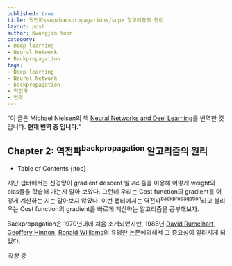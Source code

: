 ```yaml
---
published: true
title: 역전파<sup>backpropagation</sup> 알고리즘의 원리
layout: post
author: Kwangjin Yoon 
category: 
- Deep learning
- Neural Network
- Backpropagation
tags: 
- Deep learning 
- Neural Network
- backpropagation
- 역전파
- 번역
---
```


<q>이 글은 Michael Nielsen의 책 [Neural Networks and Deel Learning](http://neuralnetworksanddeeplearning.com/chap1.html)를 번역한 것 입니다. **현재 번역 중 입니다.**</q>

## Chapter 2: 역전파<sup>backpropagation</sup> 알고리즘의 원리

* Table of Contents
{:toc}

지난 챕터에서는 신경망이 gradient descent 알고리즘을 이용해 어떻게 weight와 bias들을 학습해 가는지 알아 보았다. 그런데 우리는 Cost function의 gradient를 어떻게 계산하는 지는 알아보지 않았다. 이번 챕터에서는 역전파<sup>backpropagation</sup>라고 불리우는 Cost function의 gradient를 빠르게 계산하는 알고리즘을 공부해보자.  

<!-- more -->

Backpropagation은 1970년대에 처음 소개되었지만, 1986년 [David Rumelhart](http://en.wikipedia.org/wiki/David_Rumelhart), [Geoffery Hintton](http://www.cs.toronto.edu/~hinton/), [Ronald Williams](http://en.wikipedia.org/wiki/Ronald_J._Williams)의 유명한 [논문](http://www.nature.com/nature/journal/v323/n6088/pdf/323533a0.pdf)에의해서 그 중요성이 알려지게 되었다.  

*작성 중* 